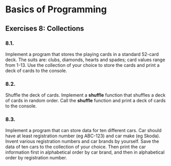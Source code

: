 # Basics of Programming

## Exercises 8: Collections

### 8.1.
Implement a program that stores the playing cards in a standard 52-card deck. The suits are: clubs, diamonds, hearts and spades; card values range from 1-13. Use the collection of your choice to store the cards and print a deck of cards to the console.

### 8.2.
Shuffle the deck of cards. Implement a **shuffle** function that shuffles a deck of cards in random order.
Call the **shuffle** function and print a deck of cards to the console.

### 8.3.
Implement a program that can store data for ten different cars. Car should have at least registration number (eg ABC-123) and car make (eg Skoda). Invent various registration numbers and car brands by yourself. Save the data of ten cars to the collection of your choice. Then print the car information first in alphabetical order by car brand, and then in alphabetical order by registration number.

